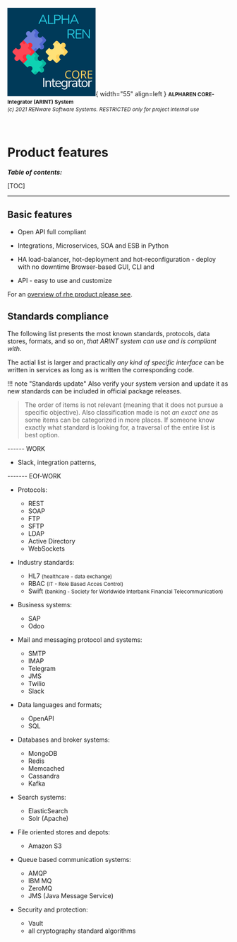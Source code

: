 ![arint_logo](../pictures/arint_logo.png){ width="55" align=left }
<small markdown>**ALPHAREN CORE-Integrator (ARINT) System**<br>
*(c) 2021 RENware Software Systems. RESTRICTED only for project internal use*
</small><br><br><br>


# Product features


***Table of contents:***

[TOC]

***




## Basic features

* Open API full compliant

* Integrations, Microservices, SOA and ESB in Python

* HA load-balancer, hot-deployment and hot-reconfiguration - deploy with no downtime
Browser-based GUI, CLI and

* API - easy to use and customize

For an [overview of rhe product please see](./130.02-Overview.md).




## Standards compliance

The following list presents the most known standards, protocols, data stores, formats, and so on, *that ARINT system can use and is compliant with*.

The actial list is larger and practically *any kind of specific interface* can be written in services as long as is written the corresponding code.

!!! note "Standards update"
    Also verify your system version and update it as new standards can be included in official package releases.

>The order of items is not relevant (meaning that it does not pursue a specific objective). Also classification made is not *an exact one* as some items can be categorized in more places. If someone know exactly what standard is looking for, a traversal of the entire list is best option.



------ WORK

*  Slack, integration patterns, 

------- EOf-WORK 



* Protocols:
    * REST
    * SOAP
    * FTP
    * SFTP
    * LDAP
    * Active Directory
    * WebSockets

* Industry standards:
    * HL7 <small>(healthcare - data exchange)</small>
    * RBAC <small>(IT - Role Based Acces Control)</small>
    * Swift <small>(banking - Society for Worldwide Interbank Financial Telecommunication)</small>

* Business systems:
    * SAP
    * Odoo

* Mail and messaging protocol and systems:
    * SMTP
    * IMAP
    * Telegram
    * JMS
    * Twilio
    * Slack

* Data languages and formats;
    * OpenAPI
    * SQL

* Databases and broker systems:
    * MongoDB
    * Redis
    * Memcached
    * Cassandra
    * Kafka

* Search systems:
    * ElasticSearch
    * Solr (Apache)

* File oriented stores and depots:
    * Amazon S3

* Queue based communication systems:
    * AMQP
    * IBM MQ
    * ZeroMQ
    * JMS (Java Message Service)

* Security and protection:
    * Vault 
    * all cryptography standard algorithms
    

